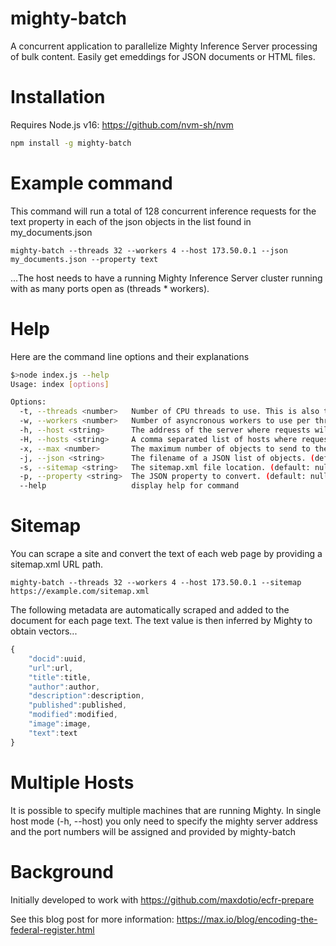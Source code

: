 # mighty-batch

A concurrent application to parallelize Mighty Inference Server processing of bulk content.  Easily get emeddings for JSON documents or HTML files.

# Installation

Requires Node.js v16: https://github.com/nvm-sh/nvm

```bash
npm install -g mighty-batch
```

# Example command

This command will run a total of 128 concurrent inference requests for the text property in each of the json objects in the list found in my_documents.json

```
mighty-batch --threads 32 --workers 4 --host 173.50.0.1 --json my_documents.json --property text
```

...The host needs to have a running Mighty Inference Server cluster running with as many ports open as (threads * workers).

# Help

Here are the command line options and their explanations

```bash
$>node index.js --help
Usage: index [options]

Options:
  -t, --threads <number>   Number of CPU threads to use. This is also the number of processes that will run (one per thread). (default: 2)
  -w, --workers <number>   Number of asyncronous workers to use per thread process. (default: 2)
  -h, --host <string>      The address of the server where requests will be sent. (default: "localhost")
  -H, --hosts <string>     A comma separated list of hosts where requests will be sent. (default: null)
  -x, --max <number>       The maximum number of objects to send to the server. (default: 0)
  -j, --json <string>      The filename of a JSON list of objects. (default: null)
  -s, --sitemap <string>   The sitemap.xml file location. (default: null)
  -p, --property <string>  The JSON property to convert. (default: null)
  --help                   display help for command
```

# Sitemap

You can scrape a site and convert the text of each web page by providing a sitemap.xml URL path.

```
mighty-batch --threads 32 --workers 4 --host 173.50.0.1 --sitemap https://example.com/sitemap.xml
```

The following metadata are automatically scraped and added to the document for each page text.  The text value is then inferred by Mighty to obtain vectors...

```javascript
{
    "docid":uuid,
    "url":url,
    "title":title,
    "author":author,
    "description":description,
    "published":published,
    "modified":modified,
    "image":image,
    "text":text
}
````

# Multiple Hosts

It is possible to specify multiple machines that are running Mighty.  In single host mode (-h, --host) you only need to specify the mighty server address and the port numbers will be assigned and provided by mighty-batch

# Background

Initially developed to work with https://github.com/maxdotio/ecfr-prepare

See this blog post for more information: https://max.io/blog/encoding-the-federal-register.html
